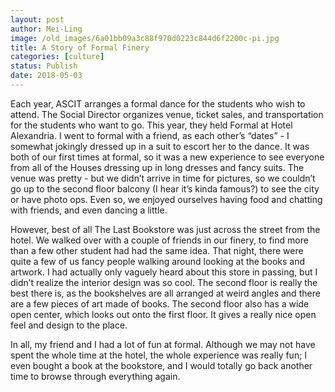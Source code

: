 ```yaml
---
layout: post
author: Mei-Ling
image: /old_images/6a01bb09a3c88f970d0223c844d6f2200c-pi.jpg
title: A Story of Formal Finery
categories: [culture]
status: Publish
date: 2018-05-03
---
```


Each year, ASCIT arranges a formal dance for the students who wish to attend. The Social Director organizes venue, ticket sales, and transportation for the students who want to go. This year, they held Formal at Hotel Alexandria. I went to formal with a friend, as each other’s “dates” - I somewhat jokingly dressed up in a suit to escort her to the dance. It was both of our first times at formal, so it was a new experience to see everyone from all of the Houses dressing up in long dresses and fancy suits. The venue was pretty - but we didn’t arrive in time for pictures, so we couldn’t go up to the second floor balcony (I hear it’s kinda famous?) to see the city or have photo ops. Even so, we enjoyed ourselves having food and chatting with friends, and even dancing a little.

However, best of all The Last Bookstore was just across the street from the hotel. We walked over with a couple of friends in our finery, to find more than a few other student had had the same idea. That night, there were quite a few of us fancy people walking around looking at the books and artwork. I had actually only vaguely heard about this store in passing, but I didn’t realize the interior design was so cool. The second floor is really the best there is, as the bookshelves are all arranged at weird angles and there are a few pieces of art made of books. The second floor also has a wide open center, which looks out onto the first floor. It gives a really nice open feel and design to the place.

In all, my friend and I had a lot of fun at formal. Although we may not have spent the whole time at the hotel, the whole experience was really fun; I even bought a book at the bookstore, and I would totally go back another time to browse through everything again.

